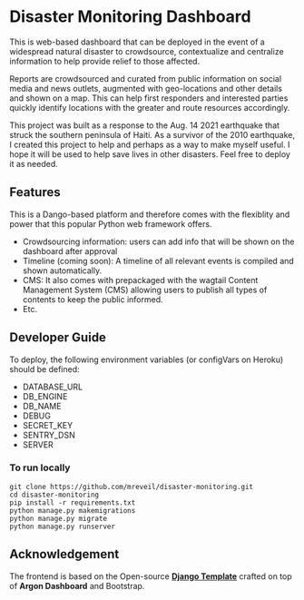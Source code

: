 # Disaster Monitoring Dashboard

This is web-based dashboard that can be deployed in the event of a widespread natural disaster to crowdsource, contextualize and centralize information to help provide relief to those affected.

Reports are crowdsourced and curated from public information on social media and news outlets, augmented with geo-locations and other details and shown on a map. This can help first responders and interested parties quickly identify locations with the greater and route resources accordingly.

This project was built as a response to the Aug. 14 2021 earthquake that struck the southern peninsula of Haiti. As a survivor of the 2010 earthquake, I created this project to help and perhaps as a way to make myself useful. I hope it will be used to help save lives in other disasters. Feel free to deploy it as needed.

## Features

This is a Dango-based platform and therefore comes with the flexiblity and power that this popular Python web framework offers.

- Crowdsourcing information: users can add info that will be shown on the dashboard after approval
- Timeline (coming soon): A timeline of all relevant events is compiled and shown automatically.
- CMS: It also comes with prepackaged with the wagtail Content Management System (CMS) allowing users to publish all types of contents to keep the public informed.
- Etc.

## Developer Guide

To deploy, the following environment variables (or configVars on Heroku) should be defined:

- DATABASE_URL
- DB_ENGINE
- DB_NAME
- DEBUG
- SECRET_KEY
- SENTRY_DSN
- SERVER

### To run locally

```
git clone https://github.com/mreveil/disaster-monitoring.git
cd disaster-monitoring
pip install -r requirements.txt
python manage.py makemigrations
python manage.py migrate
python manage.py runserver
```

## Acknowledgement

The frontend is based on the Open-source **[Django Template](https://www.creative-tim.com/templates/django)** crafted on top of **Argon Dashboard** and Bootstrap.
